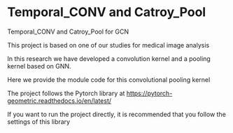 # Temporal_CONV and Catroy_Pool
Temporal_CONV and Catroy_Pool for GCN

This project is based on one of our studies for medical image analysis

In this research we have developed a convolution kernel and a pooling kernel based on GNN.

Here we provide the module code for this convolutional pooling kernel

The project follows the Pytorch library at https://pytorch-geometric.readthedocs.io/en/latest/

If you want to run the project directly, it is recommended that you follow the settings of this library
